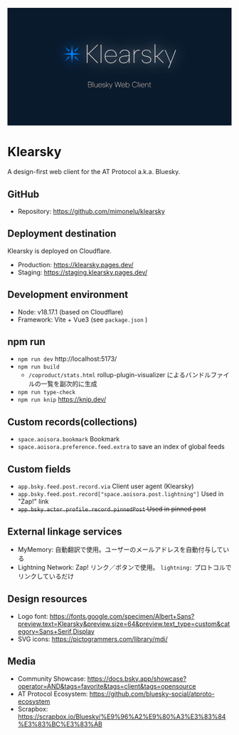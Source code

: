 ![Klearsky](./public/img/ogp.png "Klearsky")

# Klearsky
A design-first web client for the AT Protocol a.k.a. Bluesky.

## GitHub
* Repository: https://github.com/mimonelu/klearsky

## Deployment destination
Klearsky is deployed on Cloudflare.
* Production: https://klearsky.pages.dev/
* Staging: https://staging.klearsky.pages.dev/

## Development environment
* Node: v18.17.1 (based on Cloudflare)
* Framework: Vite + Vue3 (see `package.json` )

## npm run
* `npm run dev` http://localhost:5173/
* `npm run build`
  * `/coproduct/stats.html` rollup-plugin-visualizer によるバンドルファイルの一覧を副次的に生成
* `npm run type-check`
* `npm run knip` https://knip.dev/

## Custom records(collections)
* `space.aoisora.bookmark` Bookmark
* `space.aoisora.preference.feed.extra` to save an index of global feeds

## Custom fields
* `app.bsky.feed.post.record.via` Client user agent (Klearsky)
* `app.bsky.feed.post.record["space.aoisora.post.lightning"]` Used in "Zap!" link
* ~~`app.bsky.actor.profile.record.pinnedPost` Used in pinned post~~

## External linkage services
* MyMemory: 自動翻訳で使用。ユーザーのメールアドレスを自動付与している
* Lightning Network: Zap! リンク／ボタンで使用。 `lightning:` プロトコルでリンクしているだけ

## Design resources
* Logo font: https://fonts.google.com/specimen/Albert+Sans?preview.text=Klearsky&preview.size=64&preview.text_type=custom&category=Sans+Serif,Display
* SVG icons: https://pictogrammers.com/library/mdi/

## Media
* Community Showcase: https://docs.bsky.app/showcase?operator=AND&tags=favorite&tags=client&tags=opensource
* AT Protocol Ecosystem: https://github.com/bluesky-social/atproto-ecosystem
* Scrapbox: https://scrapbox.io/Bluesky/%E9%96%A2%E9%80%A3%E3%83%84%E3%83%BC%E3%83%AB
